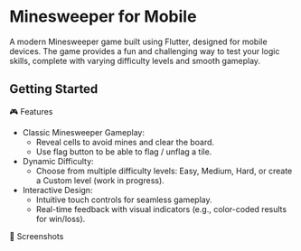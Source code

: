 # Minesweeper for Mobile

A modern Minesweeper game built using Flutter, designed for mobile devices. The game provides a fun and challenging way to test your logic skills, complete with varying difficulty levels and smooth gameplay.
</hr>

## Getting Started
🎮 Features
  - Classic Minesweeper Gameplay:
    - Reveal cells to avoid mines and clear the board.
    - Use flag button to be able to flag / unflag a tile.
  - Dynamic Difficulty:
    - Choose from multiple difficulty levels: Easy, Medium, Hard, or create a Custom level (work in progress).
  - Interactive Design:
    - Intuitive touch controls for seamless gameplay.
    - Real-time feedback with visual indicators (e.g., color-coded results for win/loss).
      
📱 Screenshots

